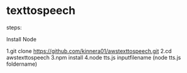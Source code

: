 # texttospeech

steps:

Install Node 

1.git clone https://github.com/kinnera01/awstexttospeech.git
2.cd awstexttospeech
3.npm install
4.node tts.js inputfilename (node tts.js foldername) 


